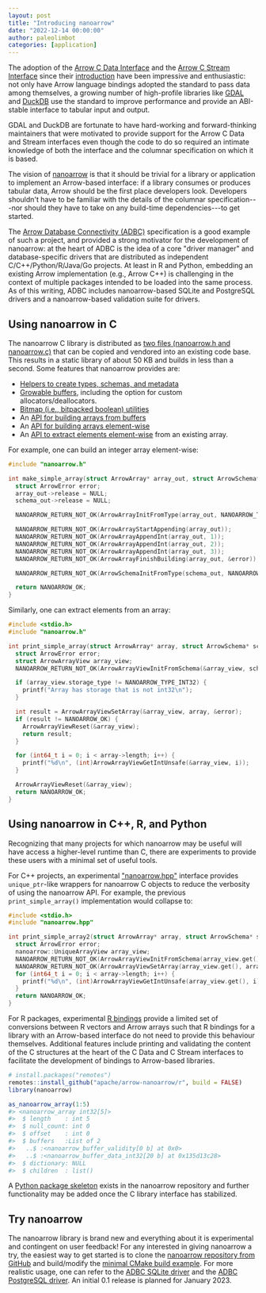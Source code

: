```yaml
---
layout: post
title: "Introducing nanoarrow"
date: "2022-12-14 00:00:00"
author: paleolimbot
categories: [application]
---
```

<!--
{% comment %}
Licensed to the Apache Software Foundation (ASF) under one or more
contributor license agreements.  See the NOTICE file distributed with
this work for additional information regarding copyright ownership.
The ASF licenses this file to you under the Apache License, Version 2.0
(the "License"); you may not use this file except in compliance with
the License.  You may obtain a copy of the License at

http://www.apache.org/licenses/LICENSE-2.0

Unless required by applicable law or agreed to in writing, software
distributed under the License is distributed on an "AS IS" BASIS,
WITHOUT WARRANTIES OR CONDITIONS OF ANY KIND, either express or implied.
See the License for the specific language governing permissions and
limitations under the License.
{% endcomment %}
-->

The adoption of the
[Arrow C Data Interface](https://arrow.apache.org/docs/format/CDataInterface.html)
and the [Arrow C Stream Interface](https://arrow.apache.org/docs/format/CStreamInterface.html)
since their
[introduction](https://arrow.apache.org/blog/2020/05/03/introducing-arrow-c-data-interface/)
have been impressive and enthusiastic: not only have Arrow language bindings
adopted the standard to pass data among themselves, a growing number of
high-profile libraries like
[GDAL](https://gdal.org/development/rfc/rfc86_column_oriented_api.html) and
[DuckDB](https://duckdb.org/2021/12/03/duck-arrow.html) use the standard to
improve performance and provide an ABI-stable interface to tabular input and output.

GDAL and DuckDB are fortunate to have hard-working and forward-thinking maintainers
that were motivated to provide support for the Arrow C Data and Stream interfaces
even though the code to do so required an intimate knowledge of both the interface
and the columnar specification on which it is based.

The vision of [nanoarrow](https://github.com/apache/arrow-nanoarrow)
is that it should be trivial for a library or application to implement an Arrow-based
interface: if a library consumes or produces tabular data, Arrow should be the
first place developers look. Developers shouldn't have to be familiar with the
details of the columnar specification---nor should they have to take on any
build-time dependencies---to get started.

The [Arrow Database Connectivity (ADBC)](https://arrow.apache.org/docs/format/ADBC.html)
specification is a good example of such a project, and provided a strong
motivator for the development of nanoarrow: at the heart of ADBC is the
idea of a core "driver manager" and database-specific drivers that are distributed
as independent C/C++/Python/R/Java/Go projects. At least in R and Python,
embedding an existing Arrow implementation (e.g., Arrow C++) is challenging
in the context of multiple packages intended to be loaded into the same process.
As of this writing, ADBC includes nanoarrow-based SQLite and PostgreSQL drivers
and a nanoarrow-based validation suite for drivers.

## Using nanoarrow in C

The nanoarrow C library is distributed as
[two files (nanoarrow.h and nanoarrow.c)](https://github.com/apache/arrow-nanoarrow/tree/main/dist)
that can be copied and vendored into an existing code base. This results in
a static library of about 50  KB and builds in less than a second. Some features
that nanoarrow provides are:

* [Helpers to create types, schemas, and metadata](https://apache.github.io/arrow-nanoarrow/dev/c.html#creating-schemas)
* [Growable buffers](https://apache.github.io/arrow-nanoarrow/dev/c.html#owning-growable-buffers),
  including the option for custom allocators/deallocators.
* [Bitmap (i.e., bitpacked boolean) utilities](https://apache.github.io/arrow-nanoarrow/dev/c.html#bitmap-utilities)
* An [API for building arrays from buffers](https://apache.github.io/arrow-nanoarrow/dev/c.html#creating-arrays)
* An [API for building arrays element-wise](https://apache.github.io/arrow-nanoarrow/dev/c.html#creating-arrays)
* An [API to extract elements element-wise](https://apache.github.io/arrow-nanoarrow/dev/c.html#reading-arrays)
  from an existing array.

For example, one can build an integer array element-wise:

```c
#include "nanoarrow.h"

int make_simple_array(struct ArrowArray* array_out, struct ArrowSchema* schema_out) {
  struct ArrowError error;
  array_out->release = NULL;
  schema_out->release = NULL;

  NANOARROW_RETURN_NOT_OK(ArrowArrayInitFromType(array_out, NANOARROW_TYPE_INT32));

  NANOARROW_RETURN_NOT_OK(ArrowArrayStartAppending(array_out));
  NANOARROW_RETURN_NOT_OK(ArrowArrayAppendInt(array_out, 1));
  NANOARROW_RETURN_NOT_OK(ArrowArrayAppendInt(array_out, 2));
  NANOARROW_RETURN_NOT_OK(ArrowArrayAppendInt(array_out, 3));
  NANOARROW_RETURN_NOT_OK(ArrowArrayFinishBuilding(array_out, &error));

  NANOARROW_RETURN_NOT_OK(ArrowSchemaInitFromType(schema_out, NANOARROW_TYPE_INT32));

  return NANOARROW_OK;
}
```

Similarly, one can extract elements from an array:

```c
#include <stdio.h>
#include "nanoarrow.h"

int print_simple_array(struct ArrowArray* array, struct ArrowSchema* schema) {
  struct ArrowError error;
  struct ArrowArrayView array_view;
  NANOARROW_RETURN_NOT_OK(ArrowArrayViewInitFromSchema(&array_view, schema, &error));

  if (array_view.storage_type != NANOARROW_TYPE_INT32) {
    printf("Array has storage that is not int32\n");
  }

  int result = ArrowArrayViewSetArray(&array_view, array, &error);
  if (result != NANOARROW_OK) {
    ArrowArrayViewReset(&array_view);
    return result;
  }

  for (int64_t i = 0; i < array->length; i++) {
    printf("%d\n", (int)ArrowArrayViewGetIntUnsafe(&array_view, i));
  }

  ArrowArrayViewReset(&array_view);
  return NANOARROW_OK;
}
```

## Using nanoarrow in C++, R, and Python

Recognizing that many projects for which nanoarrow may be useful will have
access a higher-level runtime than C, there are experiments to provide
these users with a minimal set of useful tools.

For C++ projects, an experimental
["nanoarrow.hpp"](https://apache.github.io/arrow-nanoarrow/dev/cpp.html)
interface provides `unique_ptr`-like wrappers for nanoarrow C objects to
reduce the verbosity of using the nanoarrow API. For example, the previous
`print_simple_array()` implementation would collapse to:

```cpp
#include <stdio.h>
#include "nanoarrow.hpp"

int print_simple_array2(struct ArrowArray* array, struct ArrowSchema* schema) {
  struct ArrowError error;
  nanoarrow::UniqueArrayView array_view;
  NANOARROW_RETURN_NOT_OK(ArrowArrayViewInitFromSchema(array_view.get(), schema, &error));
  NANOARROW_RETURN_NOT_OK(ArrowArrayViewSetArray(array_view.get(), array, &error));
  for (int64_t i = 0; i < array->length; i++) {
    printf("%d\n", (int)ArrowArrayViewGetIntUnsafe(array_view.get(), i));
  }
  return NANOARROW_OK;
}
```

For R packages, experimental
[R bindings](https://apache.github.io/arrow-nanoarrow/dev/r/index.html) provide
a limited set of conversions between R vectors and Arrow arrays such that
R bindings for a library with an Arrow-based interface do not need to provide
this behaviour themselves. Additional features include printing and validating
the content of the C structures at the heart of the C Data and C Stream
interfaces to facilitate the development of bindings to Arrow-based libraries.

```r
# install.packages("remotes")
remotes::install_github("apache/arrow-nanoarrow/r", build = FALSE)
library(nanoarrow)

as_nanoarrow_array(1:5)
#> <nanoarrow_array int32[5]>
#>  $ length    : int 5
#>  $ null_count: int 0
#>  $ offset    : int 0
#>  $ buffers   :List of 2
#>   ..$ :<nanoarrow_buffer_validity[0 b] at 0x0>
#>   ..$ :<nanoarrow_buffer_data_int32[20 b] at 0x135d13c28>
#>  $ dictionary: NULL
#>  $ children  : list()
```

A [Python package skeleton](https://github.com/apache/arrow-nanoarrow/tree/main/python)
exists in the nanoarrow repository and further functionality may be added once
the C library interface has stabilized.

## Try nanoarrow

The nanoarrow library is brand new and everything about it is experimental
and contingent on user feedback! For any interested in giving nanoarrow a try, the
easiest way to get started is to clone the
[nanoarrow repository from GitHub](https://github.com/apache/arrow-nanoarrow)
and build/modify the
[minimal CMake build example](https://github.com/apache/arrow-nanoarrow/tree/main/examples/cmake-minimal).
For more realistic usage, one can refer to the
[ADBC SQLite driver](https://github.com/apache/arrow-adbc/tree/main/c/driver/sqlite)
and the [ADBC PostgreSQL driver](https://github.com/apache/arrow-adbc/tree/main/c/driver/postgresql).
An initial 0.1 release is planned for January 2023.
